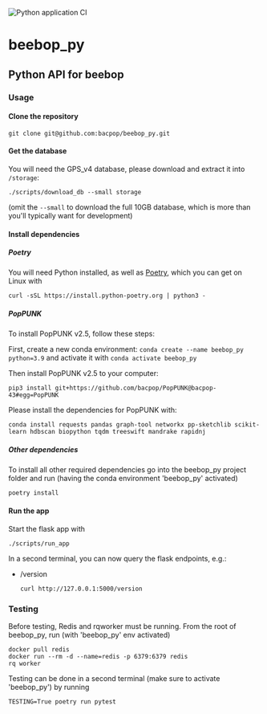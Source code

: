 ![Python application CI](https://github.com/bacpop/beebop_py/actions/workflows/python-app.yml/badge.svg)

# beebop_py
## Python API for beebop

### Usage

#### Clone the repository
```
git clone git@github.com:bacpop/beebop_py.git
```
#### Get the database

You will need the GPS_v4 database, please download and extract it into `/storage`:

```
./scripts/download_db --small storage
```

(omit the `--small` to download the full 10GB database, which is more than you'll typically want for development)

#### Install dependencies
##### Poetry
You will need Python installed, as well as [Poetry](https://python-poetry.org/), which you can get on Linux with 
```
curl -sSL https://install.python-poetry.org | python3 -
```

##### PopPUNK
To install PopPUNK v2.5, follow these steps:


First, create a new conda environment: `conda create --name beebop_py python=3.9` and activate it with `conda activate beebop_py`


Then install PopPUNK v2.5 to your computer: 
```
pip3 install git+https://github.com/bacpop/PopPUNK@bacpop-43#egg=PopPUNK
```


Please install the dependencies for PopPUNK with:
```
conda install requests pandas graph-tool networkx pp-sketchlib scikit-learn hdbscan biopython tqdm treeswift mandrake rapidnj 
```

##### Other dependencies
To install all other required dependencies go into the beebop_py project folder and run (having the conda environment 'beebop_py' activated)
```
poetry install
```
#### Run the app
Start the flask app with
```
./scripts/run_app
```
In a second terminal, you can now query the flask endpoints, e.g.:
- /version
  ```
  curl http://127.0.0.1:5000/version
  ```
### Testing
Before testing, Redis and rqworker must be running. From the root of beebop_py, run (with 'beebop_py' env activated)
```
docker pull redis
docker run --rm -d --name=redis -p 6379:6379 redis
rq worker
```
Testing can be done in a second terminal (make sure to activate 'beebop_py') by running 
```
TESTING=True poetry run pytest
```
